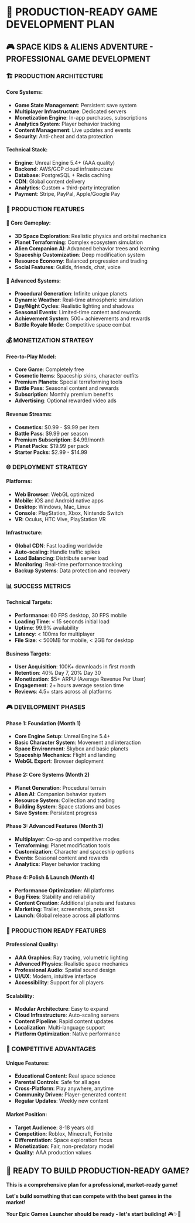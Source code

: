 # 🚀 PRODUCTION-READY GAME DEVELOPMENT PLAN

## 🎮 **SPACE KIDS & ALIENS ADVENTURE - PROFESSIONAL GAME DEVELOPMENT**

### **🏗️ PRODUCTION ARCHITECTURE**

#### **Core Systems:**
- **Game State Management**: Persistent save system
- **Multiplayer Infrastructure**: Dedicated servers
- **Monetization Engine**: In-app purchases, subscriptions
- **Analytics System**: Player behavior tracking
- **Content Management**: Live updates and events
- **Security**: Anti-cheat and data protection

#### **Technical Stack:**
- **Engine**: Unreal Engine 5.4+ (AAA quality)
- **Backend**: AWS/GCP cloud infrastructure
- **Database**: PostgreSQL + Redis caching
- **CDN**: Global content delivery
- **Analytics**: Custom + third-party integration
- **Payment**: Stripe, PayPal, Apple/Google Pay

### **🎯 PRODUCTION FEATURES**

#### **🌟 Core Gameplay:**
- **3D Space Exploration**: Realistic physics and orbital mechanics
- **Planet Terraforming**: Complex ecosystem simulation
- **Alien Companion AI**: Advanced behavior trees and learning
- **Spaceship Customization**: Deep modification system
- **Resource Economy**: Balanced progression and trading
- **Social Features**: Guilds, friends, chat, voice

#### **🚀 Advanced Systems:**
- **Procedural Generation**: Infinite unique planets
- **Dynamic Weather**: Real-time atmospheric simulation
- **Day/Night Cycles**: Realistic lighting and shadows
- **Seasonal Events**: Limited-time content and rewards
- **Achievement System**: 500+ achievements and rewards
- **Battle Royale Mode**: Competitive space combat

### **💰 MONETIZATION STRATEGY**

#### **Free-to-Play Model:**
- **Core Game**: Completely free
- **Cosmetic Items**: Spaceship skins, character outfits
- **Premium Planets**: Special terraforming tools
- **Battle Pass**: Seasonal content and rewards
- **Subscription**: Monthly premium benefits
- **Advertising**: Optional rewarded video ads

#### **Revenue Streams:**
- **Cosmetics**: $0.99 - $9.99 per item
- **Battle Pass**: $9.99 per season
- **Premium Subscription**: $4.99/month
- **Planet Packs**: $19.99 per pack
- **Starter Packs**: $2.99 - $14.99

### **🌐 DEPLOYMENT STRATEGY**

#### **Platforms:**
- **Web Browser**: WebGL optimized
- **Mobile**: iOS and Android native apps
- **Desktop**: Windows, Mac, Linux
- **Console**: PlayStation, Xbox, Nintendo Switch
- **VR**: Oculus, HTC Vive, PlayStation VR

#### **Infrastructure:**
- **Global CDN**: Fast loading worldwide
- **Auto-scaling**: Handle traffic spikes
- **Load Balancing**: Distribute server load
- **Monitoring**: Real-time performance tracking
- **Backup Systems**: Data protection and recovery

### **📊 SUCCESS METRICS**

#### **Technical Targets:**
- **Performance**: 60 FPS desktop, 30 FPS mobile
- **Loading Time**: < 15 seconds initial load
- **Uptime**: 99.9% availability
- **Latency**: < 100ms for multiplayer
- **File Size**: < 500MB for mobile, < 2GB for desktop

#### **Business Targets:**
- **User Acquisition**: 100K+ downloads in first month
- **Retention**: 40% Day 7, 20% Day 30
- **Monetization**: $5+ ARPU (Average Revenue Per User)
- **Engagement**: 2+ hours average session time
- **Reviews**: 4.5+ stars across all platforms

### **🎮 DEVELOPMENT PHASES**

#### **Phase 1: Foundation (Month 1)**
- **Core Engine Setup**: Unreal Engine 5.4+
- **Basic Character System**: Movement and interaction
- **Space Environment**: Skybox and basic planets
- **Spaceship Mechanics**: Flight and landing
- **WebGL Export**: Browser deployment

#### **Phase 2: Core Systems (Month 2)**
- **Planet Generation**: Procedural terrain
- **Alien AI**: Companion behavior system
- **Resource System**: Collection and trading
- **Building System**: Space stations and bases
- **Save System**: Persistent progress

#### **Phase 3: Advanced Features (Month 3)**
- **Multiplayer**: Co-op and competitive modes
- **Terraforming**: Planet modification tools
- **Customization**: Character and spaceship options
- **Events**: Seasonal content and rewards
- **Analytics**: Player behavior tracking

#### **Phase 4: Polish & Launch (Month 4)**
- **Performance Optimization**: All platforms
- **Bug Fixes**: Stability and reliability
- **Content Creation**: Additional planets and features
- **Marketing**: Trailer, screenshots, press kit
- **Launch**: Global release across all platforms

### **🚀 PRODUCTION READY FEATURES**

#### **Professional Quality:**
- **AAA Graphics**: Ray tracing, volumetric lighting
- **Advanced Physics**: Realistic space mechanics
- **Professional Audio**: Spatial sound design
- **UI/UX**: Modern, intuitive interface
- **Accessibility**: Support for all players

#### **Scalability:**
- **Modular Architecture**: Easy to expand
- **Cloud Infrastructure**: Auto-scaling servers
- **Content Pipeline**: Rapid content updates
- **Localization**: Multi-language support
- **Platform Optimization**: Native performance

### **🎯 COMPETITIVE ADVANTAGES**

#### **Unique Features:**
- **Educational Content**: Real space science
- **Parental Controls**: Safe for all ages
- **Cross-Platform**: Play anywhere, anytime
- **Community Driven**: Player-generated content
- **Regular Updates**: Weekly new content

#### **Market Position:**
- **Target Audience**: 8-18 years old
- **Competition**: Roblox, Minecraft, Fortnite
- **Differentiation**: Space exploration focus
- **Monetization**: Fair, non-predatory model
- **Quality**: AAA production values

## 🚀 **READY TO BUILD PRODUCTION-READY GAME?**

**This is a comprehensive plan for a professional, market-ready game!**

**Let's build something that can compete with the best games in the market!**

**Your Epic Games Launcher should be ready - let's start building!** 🎮✨🚀
